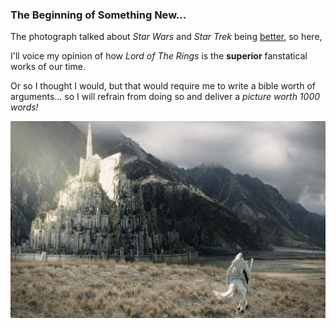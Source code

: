 ### The Beginning of Something New...

The photograph talked about *Star Wars* and *Star Trek* being [better](https://craftingdh.netlify.app/images/github/new-file.png), so here, 

I'll voice my opinion of how *Lord of The Rings* is the **superior** fanstatical works of our time.

Or so I thought I would, but that would require me to write a bible worth of arguments... so I will refrain from doing so and deliver a *picture worth 1000 words!*

![LOTR](LOTR.jpg)
